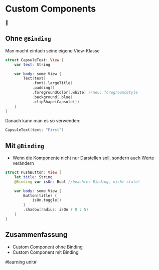 # Custom Components
🧩

## Ohne `@Binding`
Man macht einfach seine eigene View-Klasse

```swift
struct CapsuleText: View {
    var text: String

    var body: some View {
        Text(text)
            .font(.largeTitle)
            .padding()
            .foregroundColor(.white) //neu: foregroundStyle
            .background(.blue)
            .clipShape(Capsule())
    }
}
```

Danach kann man es so verwenden:

```swift
CapsuleText(text: "First")
```


## Mit `@Binding`

- Wenn die Komponente nicht nur Darstellen soll, sondern auch Werte verändern

```swift
struct PushButton: View {
    let title: String
    @Binding var isOn: Bool //beachte: Binding, nicht state!

    var body: some View {
        Button(title) {
            isOn.toggle()
        }
        .shadow(radius: isOn ? 0 : 5)
    }
}
```

## Zusammenfassung
- Custom Component ohne Binding
- Custom Component mit Binding


#learning unit#
